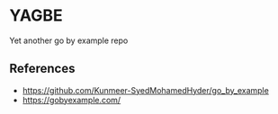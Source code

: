 # YAGBE
Yet another go by example repo 

## References
- https://github.com/Kunmeer-SyedMohamedHyder/go_by_example
- https://gobyexample.com/